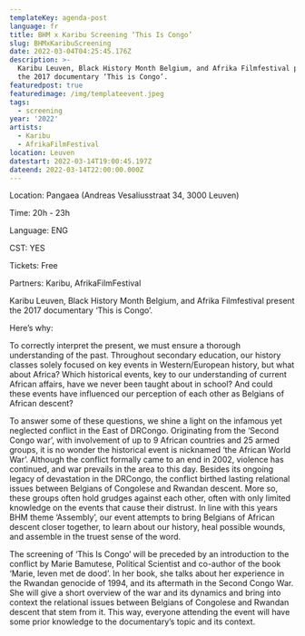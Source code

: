 ```yaml
---
templateKey: agenda-post
language: fr
title: BHM x Karibu Screening ‘This Is Congo’
slug: BHMxKaribuScreening
date: 2022-03-04T04:25:45.176Z
description: >-
  Karibu Leuven, Black History Month Belgium, and Afrika Filmfestival present
  the 2017 documentary ‘This is Congo’.
featuredpost: true
featuredimage: /img/templateevent.jpeg
tags:
  - screening
year: '2022'
artists:
  - Karibu
  - AfrikaFilmFestival
location: Leuven
datestart: 2022-03-14T19:00:45.197Z
dateend: 2022-03-14T22:00:00.000Z
---
```

Location: Pangaea (Andreas Vesaliusstraat 34, 3000 Leuven)

Time: 20h - 23h 

Language: ENG

CST: YES

Tickets: Free

Partners: Karibu, AfrikaFilmFestival

Karibu Leuven, Black History Month Belgium, and Afrika Filmfestival present the 2017 documentary ‘This is Congo’.

Here’s why:

To correctly interpret the present, we must ensure a thorough understanding of the past. Throughout secondary education, our history classes solely focused on key events in Western/European history, but what about Africa? Which historical events, key to our understanding of current African affairs, have we never been taught about in school? And could these events have influenced our perception of each other as Belgians of African descent?

To answer some of these questions, we shine a light on the infamous yet neglected conflict in the East of DRCongo. Originating from the ‘Second Congo war’, with involvement of up to 9 African countries and 25 armed groups, it is no wonder the historical event is nicknamed ‘the African World War’. Although the conflict formally came to an end in 2002, violence has continued, and war prevails in the area to this day. Besides its ongoing legacy of devastation in the DRCongo, the conflict birthed lasting relational issues between Belgians of Congolese and Rwandan descent. More so, these groups often hold grudges against each other, often with only limited knowledge on the events that cause their distrust. In line with this years BHM theme ‘Assembly’, our event attempts to bring Belgians of African descent closer together, to learn about our history, heal possible wounds, and assemble in the truest sense of the word.

The screening of ‘This Is Congo’ will be preceded by an introduction to the conflict by Marie Bamutese, Political Scientist and co-author of the book ‘Marie, leven met de dood’. In her book, she talks about her experience in the Rwandan genocide of 1994, and its aftermath in the Second Congo War. She will give a short overview of the war and its dynamics and bring into context the relational issues between Belgians of Congolese and Rwandan descent that stem from it. This way, everyone attending the event will have some prior knowledge to the documentary’s topic and its context.
